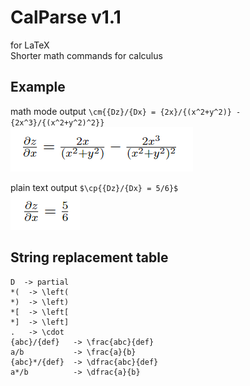 # CalParse v1.1
for LaTeX  
Shorter math commands for calculus  

Example
------------------------------
math mode output `\cm{{Dz}/{Dx} = {2x}/{(x^2+y^2)} - {2x^3}/{(x^2+y^2)^2}}`  
![Math](/images/tex1.png)  

plain text output `$\cp{{Dz}/{Dx} = 5/6}$`  
![Text](/images/tex2.png)  
  
String replacement table  
-------------------------------
```
D  -> partial  
*(  -> \left(  
*)  -> \left)  
*[  -> \left[  
*]  -> \left]  
.   -> \cdot
{abc}/{def}   -> \frac{abc}{def}  
a/b           -> \frac{a}{b}  
{abc}*/{def}  -> \dfrac{abc}{def}  
a*/b          -> \dfrac{a}{b}  
```
